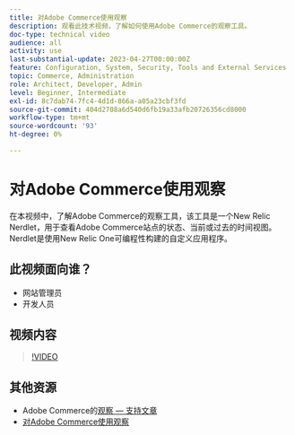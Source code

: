 ```yaml
---
title: 对Adobe Commerce使用观察
description: 观看此技术视频，了解如何使用Adobe Commerce的观察工具。
doc-type: technical video
audience: all
activity: use
last-substantial-update: 2023-04-27T00:00:00Z
feature: Configuration, System, Security, Tools and External Services
topic: Commerce, Administration
role: Architect, Developer, Admin
level: Beginner, Intermediate
exl-id: 8c7dab74-7fc4-4d1d-866a-a05a23cbf3fd
source-git-commit: 404d2708a6d540d6fb19a33afb20726356cd8000
workflow-type: tm+mt
source-wordcount: '93'
ht-degree: 0%

---
```


# 对Adobe Commerce使用观察

在本视频中，了解Adobe Commerce的观察工具，该工具是一个New Relic Nerdlet，用于查看Adobe Commerce站点的状态、当前或过去的时间视图。 Nerdlet是使用New Relic One可编程性构建的自定义应用程序。

## 此视频面向谁？

- 网站管理员
- 开发人员

## 视频内容

>[!VIDEO](https://video.tv.adobe.com/v/3410745?quality=12&learn=on&captions=chi_hans)

## 其他资源

- Adobe Commerce的[观察 — 支持文章](https://experienceleague.adobe.com/docs/commerce-knowledge-base/kb/support-tools/observation/observation-adobe-commerce-overview.html?lang=zh-Hans&)
- [对Adobe Commerce使用观察](https://experienceleague.adobe.com/docs/commerce-operations/tools/observation-for-adobe-commerce/intro.html?lang=zh-Hans)
